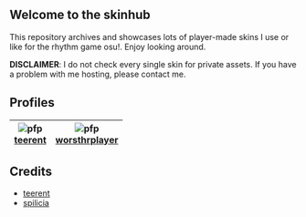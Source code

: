 ## Welcome to the skinhub
This repository archives and showcases lots of player-made skins I use or like for the rhythm game osu!. Enjoy looking around.

**DISCLAIMER**: I do not check every single skin for private assets. If you have a problem with me hosting, please contact me.

## Profiles

<div align="center">

| ![pfp](https://a.ppy.sh/21540437)<br>[teerent](players/teerent/teerent.md) | ![pfp](https://a.ppy.sh/14106450)<br>[worsthrplayer](players/worsthrplayer/worsthrplayer.md)  |
| :-----------------: | :--------------------: | 

</div>

## Credits

- [teerent](https://osu.ppy.sh/users/21540437)
- [spilicia]("https://skins.osuck.net/skins/4006?v=0")

